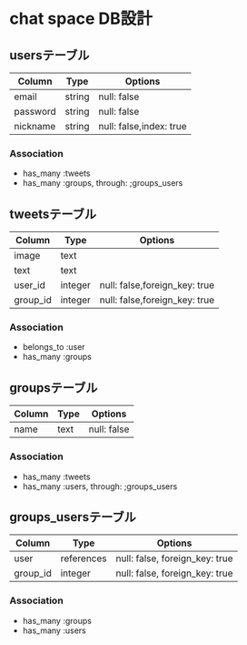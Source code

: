 # chat space DB設計
## usersテーブル
|Column|Type|Options|
|------|----|-------|
|email|string|null: false|
|password|string|null: false|
|nickname|string|null: false,index: true|
### Association
- has_many :tweets
- has_many :groups, through:  ;groups_users
## tweetsテーブル
|Column|Type|Options|
|------|----|-------|
|image|text||
|text|text||
|user_id|integer|null: false,foreign_key: true|
|group_id|integer|null: false,foreign_key: true|
### Association
- belongs_to :user
- has_many :groups

## groupsテーブル
|Column|Type|Options|
|------|----|-------|
|name|text|null: false|
### Association
- has_many :tweets
- has_many :users, through:  ;groups_users
## groups_usersテーブル
|Column|Type|Options|
|------|----|-------|
|user|references|null: false, foreign_key: true|
|group_id|integer|null: false, foreign_key: true|

### Association
- has_many :groups
- has_many :users